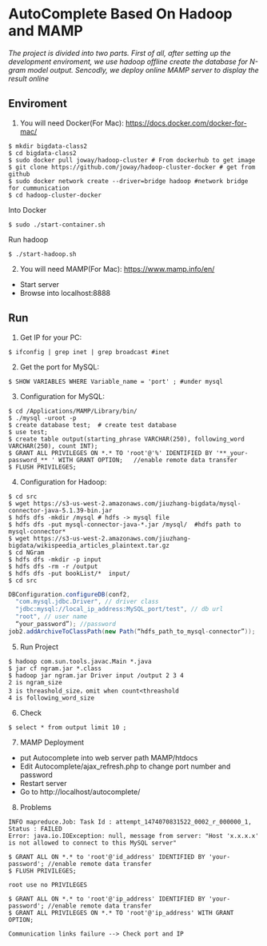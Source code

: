 # AutoComplete Based On Hadoop and MAMP
*The project is divided into two parts. First of all, after setting up the development enviroment, we use hadoop offline create the database for N-gram model output. Sencodly, we deploy online MAMP server to display the result online*

Enviroment
-----
1. You will need Docker(For Mac): https://docs.docker.com/docker-for-mac/
```Shell
$ mkdir bigdata-class2
$ cd bigdata-class2
$ sudo docker pull joway/hadoop-cluster # From dockerhub to get image
$ git clone https://github.com/joway/hadoop-cluster-docker # get from github
$ sudo docker network create --driver=bridge hadoop #network bridge for cummunication
$ cd hadoop-cluster-docker
```
Into Docker
```Shell
$ sudo ./start-container.sh
```
Run hadoop
```Shell
$ ./start-hadoop.sh
```
2. You will need MAMP(For Mac): https://www.mamp.info/en/
- Start server 
- Browse into localhost:8888

Run
-----
1. Get IP for your PC:
```Shell
$ ifconfig | grep inet | grep broadcast #inet
```
2. Get the port for MySQL:
```Shell
$ SHOW VARIABLES WHERE Variable_name = 'port' ; #under mysql
```
3. Configuration for MySQL:
```Shell
$ cd /Applications/MAMP/Library/bin/
$ ./mysql -uroot -p 
$ create database test;  # create test database 
$ use test; 
$ create table output(starting_phrase VARCHAR(250), following_word VARCHAR(250), count INT); 
$ GRANT ALL PRIVILEGES ON *.* TO 'root'@'%' IDENTIFIED BY '**_your-password_** ' WITH GRANT OPTION;   //enable remote data transfer
$ FLUSH PRIVILEGES;
```
4. Configuration for Hadoop:
```Shell
$ cd src
$ wget https://s3-us-west-2.amazonaws.com/jiuzhang-bigdata/mysql-connector-java-5.1.39-bin.jar
$ hdfs dfs -mkdir /mysql # hdfs -> mysql file
$ hdfs dfs -put mysql-connector-java-*.jar /mysql/  #hdfs path to mysql-connector*
$ wget https://s3-us-west-2.amazonaws.com/jiuzhang-bigdata/wikispeedia_articles_plaintext.tar.gz
$ cd NGram
$ hdfs dfs -mkdir -p input
$ hdfs dfs -rm -r /output 
$ hdfs dfs -put bookList/*  input/ 
$ cd src
```
```Java
DBConfiguration.configureDB(conf2,
  "com.mysql.jdbc.Driver", // driver class
  "jdbc:mysql://local_ip_address:MySQL_port/test", // db url
  "root", // user name
  “your_password”); //password
job2.addArchiveToClassPath(new Path(“hdfs_path_to_mysql-connector”));
```
5. Run Project
```Shell
$ hadoop com.sun.tools.javac.Main *.java
$ jar cf ngram.jar *.class
$ hadoop jar ngram.jar Driver input /output 2 3 4
2 is ngram_size 
3 is threashold_size，omit when count<threashold 
4 is following_word_size
```
6. Check
```MySQL
$ select * from output limit 10 ;
```
7. MAMP Deployment
- put Autocomplete into web server path MAMP/htdocs
- Edit Autocomplete/ajax_refresh.php to change port number and password
- Restart server
- Go to http://localhost/autocomplete/
8. Problems
```
INFO mapreduce.Job: Task Id : attempt_1474070831522_0002_r_000000_1, Status : FAILED
Error: java.io.IOException: null, message from server: "Host 'x.x.x.x' is not allowed to connect to this MySQL server"
```
```mysql
$ GRANT ALL ON *.* to 'root'@'id_address' IDENTIFIED BY 'your-password'; //enable remote data transfer
$ FLUSH PRIVILEGES;
```
```
root use no PRIVILEGES
```
```mysql
$ GRANT ALL ON *.* to 'root'@'ip_address' IDENTIFIED BY 'your-password'; //enable remote data transfer
$ GRANT ALL PRIVILEGES ON *.* TO 'root'@'ip_address' WITH GRANT OPTION;
```
```
Communication links failure --> Check port and IP
```

